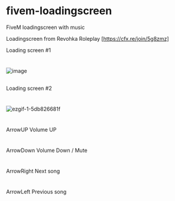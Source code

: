 # fivem-loadingscreen
FiveM loadingscreen with music

Loadingscreen from Revohka Roleplay [https://cfx.re/join/5g8zmz]

Loading screen #1
#
![image](https://github.com/Pintta/fivem-loadingscreen/assets/69728770/a058bb6f-4fe8-4778-91a7-9944fc7b2053)
##
Loading screen #2
#
![ezgif-1-5db826681f](https://github.com/Pintta/fivem-loadingscreen/assets/69728770/e18b3e62-b638-4262-afc3-fbca7ffdc56b)

#
ArrowUP Volume UP
#
ArrowDown Volume Down / Mute
#
ArrowRight Next song
#
ArrowLeft Previous song
